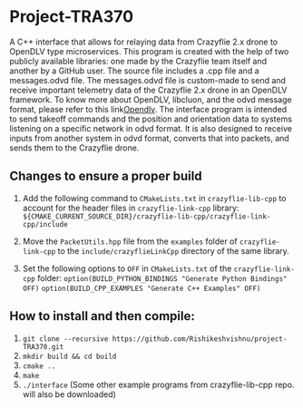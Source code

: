 # Project-TRA370

A C++ interface that allows for relaying data from Crazyflie 2.x drone to OpenDLV type microservices. This program is created with the help of two publicly available libraries: one made by the Crazyflie team itself and another by a GitHub user. The source file includes a .cpp file and a messages.odvd file. The messages.odvd file is custom-made to send and receive important telemetry data of the Crazyflie 2.x drone in an OpenDLV framework. To know more about OpenDLV, libcluon, and the odvd message format, please refer to this link[Opendlv](https://opendlv.org/learn.html). The interface program is intended to send takeoff commands and the position and orientation data to systems listening on a specific network in odvd format. It is also designed to receive inputs from another system in odvd format, converts that into packets, and sends them to the Crazyflie drone.

## Changes to ensure a proper build

1) Add the following command to `CMakeLists.txt` in `crazyflie-lib-cpp` to account for the header files in `crazyflie-link-cpp` library:
   `${CMAKE_CURRENT_SOURCE_DIR}/crazyflie-lib-cpp/crazyflie-link-cpp/include`

2) Move the `PacketUtils.hpp` file from the `examples` folder of `crazyflie-link-cpp` to the `include/crazyflieLinkCpp` directory of the same library.


3) Set the following options to `OFF` in `CMakeLists.txt` of the `crazyflie-link-cpp` folder:
`option(BUILD_PYTHON_BINDINGS "Generate Python Bindings" OFF)`
`option(BUILD_CPP_EXAMPLES "Generate C++ Examples" OFF)`

## How to install and then compile:
1) `git clone --recursive https://github.com/Rishikeshvishnu/project-TRA370.git`
2) `mkdir build && cd build`
3) `cmake ..`
4) `make`
5) `./interface` (Some other example programs from crazyflie-lib-cpp repo. will also be downloaded)
